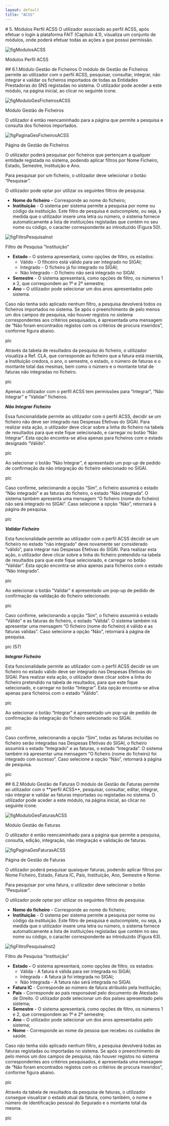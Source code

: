 ```yaml
---
layout: default
title: "ACSS"
---
```


<p id="ACSS"></p>
# 5. Módulos Perfil ACSS
O utilizador associado ao perfil ACSS, após efetuar o login à plataforma FAIT (Capítulo 4.1), visualiza um conjunto de módulos, onde poderá efetuar todas as ações a que possui permissão.

![figModulosACSS](img/capitulo6/Modulos.png)

<p class="caption" id="figModulosASS">Módulos Perfil ACSS </p>


<p id="gesFicheirosACSS"></p>
## 6.1.Módulo Gestão de Ficheiros
O módulo de Gestão de Ficheiros permite ao utilizador com o perfil ACSS, pesquisar, consultar, integrar, não integrar e validar os ficheiros importados de todas as Entidades Prestadoras do SNS registadas no sistema. O utilizador pode aceder a este módulo, na página inicial, ao clicar no seguinte ícone.

![figModuloGesFicheirosACSS](img/capitulo6/6_1ModuloGesFicheiros.png)

<p class="caption" id="figModuloGesFicheirosACSS">Módulo Gestão de Ficheiros </p>

O utilizador é então reencaminhado para a página que permite a pesquisa e consulta dos ficheiros importados.

![figPaginaGesFicheirosACSS](img/capitulo6/6_1PaginaGesFicheiros.png)

<p class="caption" id="figPaginaGesFicheirosACSS">Página de Gestão de Ficheiros </p>

O utilizador poderá pesquisar por ficheiros que pertençam a qualquer entidade registada no sistema, podendo aplicar filtros por Nome Ficheiro, Estado, Semestre, Instituição e Ano.

Para pesquisar por um ficheiro, o utilizador deve selecionar o botão “Pesquisar”.

O utilizador pode optar por utilizar os seguintes filtros de pesquisa:
* **Nome do ficheiro** – Corresponde ao nome do ficheiro;
* **Instituição** - O sistema per sistema permite a pesquisa por nome ou código da instituição. Este filtro de pesquisa é _autocomplete_, ou seja, à medida que o utilizador insere uma letra ou número, o sistema fornece automaticamente a lista de instituições registadas que contém no seu nome ou código, o caracter correspondente ao introduzido (Figura 50).

![figFiltroPesquisaInst](img/capitulo6/6_1FiltroPesquisaInst.png)

<p class="caption" id="figFiltroPesquisaInst">Filtro de Pesquisa "Instituição"</p>

* **Estado** – O sistema apresentará, como opções de filtro, os estados:
    * Válido - O fihceiro está válido para ser integrado no SIGAI;
    * Integrado - O ficheiro já foi integrado no SIGAI;   
    * Não Integrado - O ficheiro não será integrado no SIGAI.   
* **Semestre** - O sistema apresentará, como opções de filtro, os números 1 e 2, que correspondem ao 1º e 2º semestre;
* **Ano** – O utilizador pode selecionar um dos anos apresentados pelo sistema.

Caso não tenha sido aplicado nenhum filtro, a pesquisa devolverá todos os ficheiros importados no sistema. Se após o preenchimento de pelo menos um dos campos de pesquisa, não houver registos no sistema correspondentes aos critérios pesquisados, é apresentada uma mensagem de “Não foram encontrados registos com os critérios de procura inseridos”, conforme figura abaixo.

pic

Através da tabela de resultados da pesquisa do ficheiro, o utilizador visualiza a Ref. CLA, que corresponde ao ficheiro que a fatura está inserida, a Instituição credora, o ano, o semestre, o estado, o número de faturas e o montante total das mesmas, bem como o número e o montante total de faturas não integradas no ficheiro. 

pic

Apenas o utilizador com o perfil ACSS tem permissões para “Integrar”, “Não Integrar” e “Validar” ficheiros.

***Não Integrar Ficheiro***

Essa funcionalidade permite ao utilizador com o perfil ACSS, decidir se um ficheiro não deve ser integrado nas Despesas Efetivas do SIGAI. Para realizar esta ação, o utilizador deve clicar sobre a linha do ficheiro na tabela de resultados para que este fique selecionado, e carregar no botão “Não Integrar”. Esta opção encontra-se ativa apenas para ficheiros com o estado designado “Válido”.

pic

Ao selecionar o botão “Não Integrar”, é apresentado um _pop-up_ de pedido de confirmação da não integração do ficheiro selecionado no SIGAI.

pic

Caso confirme, selecionando a opção “Sim”, o ficheiro assumirá o estado “Não integrado” e as faturas do ficheiro, o estado “Não integrada”. O sistema também apresenta uma mensagem “O ficheiro (nome do ficheiro) não será integrado no SIGAI”. Caso selecione a opção “Não”, retornará à página de pesquisa.

pic

***Validar Ficheiro***

Esta funcionalidade permite ao utilizador com o perfil ACSS decidir se um ficheiro no estado “não integrado” deve novamente ser considerado “válido”, para integrar nas Despesas Efetivas do SIGAI. Para realizar esta ação, o utilizador deve clicar sobre a linha do ficheiro pretendido na tabela de resultados para que este fique selecionado, e carregar no botão “Validar”. Esta opção encontra-se ativa apenas para ficheiros com o estado “Não Integrado”.

pic

Ao selecionar o botão “Validar” é apresentado um pop-up de pedido de confirmação da validação do ficheiro selecionado.

pic

Caso confirme, selecionando a opção “Sim”, o ficheiro assumirá o estado “Válido” e as faturas do ficheiro, o estado “Válida”. O sistema também irá apresentar uma mensagem “O ficheiro (nome do ficheiro) é válido e as faturas válidas”. Caso selecione a opção “Não”, retornará à página de pesquisa.

pic (57)

***Integrar Ficheiro***

Esta funcionalidade permite ao utilizador com o perfil ACSS decidir se um ficheiro no estado válido deve ser integrado nas Despesas Efetivas do SIGAI. Para realizar esta ação, o utilizador deve clicar sobre a linha do ficheiro pretendido na tabela de resultados, para que este fique selecionado, e carregar no botão “Integrar”. Esta opção encontra-se ativa apenas para ficheiros com o estado “Válido”.

pic

Ao selecionar o botão “Integrar” é apresentado um pop-up de pedido de confirmação da integração do ficheiro selecionado no SIGAI. 

pic

Caso confirme, selecionando a opção “Sim”, todas as faturas incluídas no ficheiro serão integradas nas Despesas Efetivas do SIGAI, o ficheiro assumirá o estado “Integrado” e as faturas, o estado “Integrada”. O sistema também irá apresentar uma mensagem “O ficheiro (nome do ficheiro) foi integrado com sucesso”. Caso selecione a opção “Não”, retornará à página de pesquisa.

pic


<p id="gesFaturasACSS"></p>
## 6.2.Módulo Gestão de Faturas
O módulo de Gestão de Faturas permite ao utilizador com o **perfil ACSS**, pesquisar, consultar, editar, integrar, não integrar e validar as faturas importadas ou registadas no sistema. O utilizador pode aceder a este módulo, na página inicial, ao clicar no seguinte ícone.

![figModuloGesFaturasACSS](img/capitulo6/6_2ModuloGesFaturas.png)

<p class="caption" id="figModuloGesFaturasACSS">Módulo Gestão de Faturas </p>

O utilizador é então reencaminhado para a página que permite a pesquisa, consulta, edição, integração, não integração e validação de faturas.

![figPaginaGesFaturasACSS](img/capitulo6/6_2PaginaGesFaturas.png)

<p class="caption" id="figPaginaGesFaturasACSS">Página de Gestão de Faturas </p>

O utilizador poderá pesquisar quaisquer faturas, podendo aplicar filtros por Nome Ficheiro, Estado, Fatura IC, País, Instituição, Ano, Semestre e Nome.

Para pesquisar por uma fatura, o utilizador deve selecionar o botão “Pesquisar”.

O utilizador pode optar por utilizar os seguintes filtros de pesquisa:
* **Nome do ficheiro** – Corresponde ao nome do ficheiro;
* **Instituição** - O sistema per sistema permite a pesquisa por nome ou código da instituição. Este filtro de pesquisa é _autocomplete_, ou seja, à medida que o utilizador insere uma letra ou número, o sistema fornece automaticamente a lista de instituições registadas que contém no seu nome ou código, o caracter correspondente ao introduzido (Figura 63).

![figFiltroPesquisaInst2](img/capitulo6/6_2FiltroPesquisaInst.png)

<p class="caption" id="figFiltroPesquisaInst2">Filtro de Pesquisa "Instituição" </p>

* **Estado** – O sistema apresentará, como opções de filtro, os estados:
    * Válida - A fatura é válida para ser integrada no SIGAI;
    * Integrada - A fatura já foi integrada no SIGAI;   
    * Não Integrada - A fatura não será integrada no SIGAI.   
* **Fatura IC** - Corresponde ao número de fatura atribuído pela Instituição;
* **País** - Corresponde ao país responsável pelo documento de Atestado de Direito. O utilizador pode selecionar um dos países apresentado pelo sistema;
* **Semestre** - O sistema apresentará, como opções de filtro, os números 1 e 2, que correspondem ao 1º e 2º semestre;
* **Ano** – O utilizador pode selecionar um dos anos apresentados pelo sistema;
* **Nome** - Corresponde ao nome da pessoa que recebeu os cuidados de saúde.

Caso não tenha sido aplicado nenhum filtro, a pesquisa devolverá todas as faturas registadas ou importadas no sistema. Se após o preenchimento de pelo menos um dos campos de pesquisa, não houver registos no sistema correspondentes aos critérios pesquisados, é apresentada uma mensagem de “Não foram encontrados registos com os critérios de procura inseridos”, conforme figura abaixo.

pic

Através da tabela de resultados da pesquisa de faturas, o utilizador consegue visualizar o estado atual da fatura, como também, o nome e número de identificação pessoal do Segurado e o montante total da mesma.

pic



